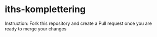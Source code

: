 # iths-komplettering
Instruction: Fork this repository and create a Pull request once you are ready to merge your changes
